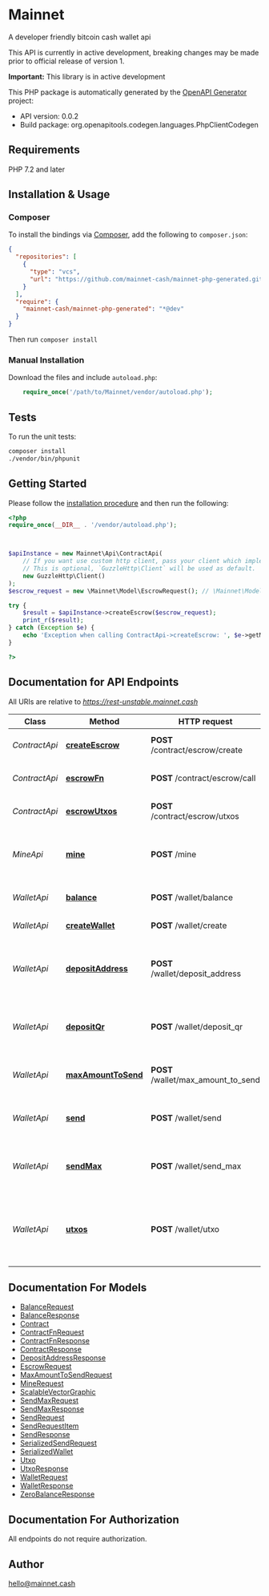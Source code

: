 # Mainnet

A developer friendly bitcoin cash wallet api

This API is currently in active development, breaking changes may
be made prior to official release of version 1.

**Important:** This library is in active development


This PHP package is automatically generated by the [OpenAPI Generator](https://openapi-generator.tech) project:

- API version: 0.0.2
- Build package: org.openapitools.codegen.languages.PhpClientCodegen

## Requirements

PHP 7.2 and later

## Installation & Usage

### Composer

To install the bindings via [Composer](http://getcomposer.org/), add the following to `composer.json`:

```json
{
  "repositories": [
    {
      "type": "vcs",
      "url": "https://github.com/mainnet-cash/mainnet-php-generated.git"
    }
  ],
  "require": {
    "mainnet-cash/mainnet-php-generated": "*@dev"
  }
}
```

Then run `composer install`

### Manual Installation

Download the files and include `autoload.php`:

```php
    require_once('/path/to/Mainnet/vendor/autoload.php');
```

## Tests

To run the unit tests:

```bash
composer install
./vendor/bin/phpunit
```

## Getting Started

Please follow the [installation procedure](#installation--usage) and then run the following:

```php
<?php
require_once(__DIR__ . '/vendor/autoload.php');



$apiInstance = new Mainnet\Api\ContractApi(
    // If you want use custom http client, pass your client which implements `GuzzleHttp\ClientInterface`.
    // This is optional, `GuzzleHttp\Client` will be used as default.
    new GuzzleHttp\Client()
);
$escrow_request = new \Mainnet\Model\EscrowRequest(); // \Mainnet\Model\EscrowRequest | Request a new escrow contract

try {
    $result = $apiInstance->createEscrow($escrow_request);
    print_r($result);
} catch (Exception $e) {
    echo 'Exception when calling ContractApi->createEscrow: ', $e->getMessage(), PHP_EOL;
}

?>
```

## Documentation for API Endpoints

All URIs are relative to *https://rest-unstable.mainnet.cash*

Class | Method | HTTP request | Description
------------ | ------------- | ------------- | -------------
*ContractApi* | [**createEscrow**](docs/Api/ContractApi.md#createescrow) | **POST** /contract/escrow/create | Create an escrow contract
*ContractApi* | [**escrowFn**](docs/Api/ContractApi.md#escrowfn) | **POST** /contract/escrow/call | Finalize an escrow contract
*ContractApi* | [**escrowUtxos**](docs/Api/ContractApi.md#escrowutxos) | **POST** /contract/escrow/utxos | List specific utxos in a contract
*MineApi* | [**mine**](docs/Api/MineApi.md#mine) | **POST** /mine | Mine regtest coins to a specified address
*WalletApi* | [**balance**](docs/Api/WalletApi.md#balance) | **POST** /wallet/balance | Get total balance for wallet
*WalletApi* | [**createWallet**](docs/Api/WalletApi.md#createwallet) | **POST** /wallet/create | create a new wallet
*WalletApi* | [**depositAddress**](docs/Api/WalletApi.md#depositaddress) | **POST** /wallet/deposit_address | Get a deposit address in cash address format
*WalletApi* | [**depositQr**](docs/Api/WalletApi.md#depositqr) | **POST** /wallet/deposit_qr | Get receiving cash address as a qrcode
*WalletApi* | [**maxAmountToSend**](docs/Api/WalletApi.md#maxamounttosend) | **POST** /wallet/max_amount_to_send | Get maximum spendable amount
*WalletApi* | [**send**](docs/Api/WalletApi.md#send) | **POST** /wallet/send | Send some amount to a given address
*WalletApi* | [**sendMax**](docs/Api/WalletApi.md#sendmax) | **POST** /wallet/send_max | Send all available funds to a given address
*WalletApi* | [**utxos**](docs/Api/WalletApi.md#utxos) | **POST** /wallet/utxo | Get detailed information about unspent outputs (utxos)


## Documentation For Models

 - [BalanceRequest](docs/Model/BalanceRequest.md)
 - [BalanceResponse](docs/Model/BalanceResponse.md)
 - [Contract](docs/Model/Contract.md)
 - [ContractFnRequest](docs/Model/ContractFnRequest.md)
 - [ContractFnResponse](docs/Model/ContractFnResponse.md)
 - [ContractResponse](docs/Model/ContractResponse.md)
 - [DepositAddressResponse](docs/Model/DepositAddressResponse.md)
 - [EscrowRequest](docs/Model/EscrowRequest.md)
 - [MaxAmountToSendRequest](docs/Model/MaxAmountToSendRequest.md)
 - [MineRequest](docs/Model/MineRequest.md)
 - [ScalableVectorGraphic](docs/Model/ScalableVectorGraphic.md)
 - [SendMaxRequest](docs/Model/SendMaxRequest.md)
 - [SendMaxResponse](docs/Model/SendMaxResponse.md)
 - [SendRequest](docs/Model/SendRequest.md)
 - [SendRequestItem](docs/Model/SendRequestItem.md)
 - [SendResponse](docs/Model/SendResponse.md)
 - [SerializedSendRequest](docs/Model/SerializedSendRequest.md)
 - [SerializedWallet](docs/Model/SerializedWallet.md)
 - [Utxo](docs/Model/Utxo.md)
 - [UtxoResponse](docs/Model/UtxoResponse.md)
 - [WalletRequest](docs/Model/WalletRequest.md)
 - [WalletResponse](docs/Model/WalletResponse.md)
 - [ZeroBalanceResponse](docs/Model/ZeroBalanceResponse.md)


## Documentation For Authorization

All endpoints do not require authorization.

## Author

hello@mainnet.cash

